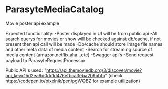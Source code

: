 # ParasyteMediaCatalog

Movie poster api example

Expected functionality:
-Poster displayed in UI will be from public api 
-All search querys for movies or show will be checked against db/cache, if not present then api call will be made
-Db/cache should store image file names and other meta data of media content
-Search for streaming source of media content (amazon,netflix,aha...etc)
-Swagger api's 
-Send request payload to ParasyteRequestProcessor


Public API's used:
"https://api.themoviedb.org/3/discover/movie?api_key=15d2ea6d0dc1d476efbca3eba2b9bbfb" (check 
https://codepen.io/pixelnik/pen/pgWQBZ for example utilization)



